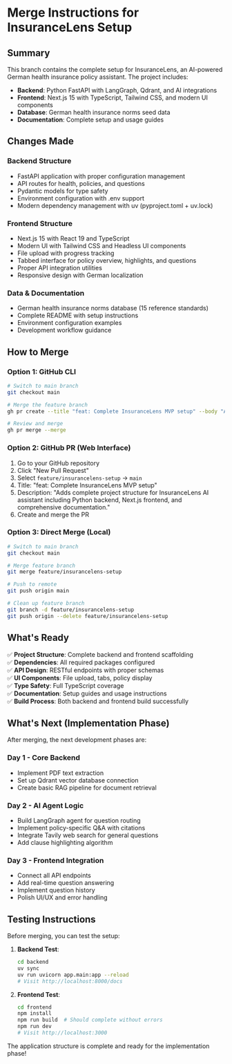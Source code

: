 # Merge Instructions for InsuranceLens Setup

## Summary

This branch contains the complete setup for InsuranceLens, an AI-powered German health insurance policy assistant. The project includes:

- **Backend**: Python FastAPI with LangGraph, Qdrant, and AI integrations
- **Frontend**: Next.js 15 with TypeScript, Tailwind CSS, and modern UI components  
- **Database**: German health insurance norms seed data
- **Documentation**: Complete setup and usage guides

## Changes Made

### Backend Structure
- FastAPI application with proper configuration management
- API routes for health, policies, and questions
- Pydantic models for type safety
- Environment configuration with .env support
- Modern dependency management with uv (pyproject.toml + uv.lock)

### Frontend Structure  
- Next.js 15 with React 19 and TypeScript
- Modern UI with Tailwind CSS and Headless UI components
- File upload with progress tracking
- Tabbed interface for policy overview, highlights, and questions
- Proper API integration utilities
- Responsive design with German localization

### Data & Documentation
- German health insurance norms database (15 reference standards)
- Complete README with setup instructions
- Environment configuration examples
- Development workflow guidance

## How to Merge

### Option 1: GitHub CLI
```bash
# Switch to main branch
git checkout main

# Merge the feature branch
gh pr create --title "feat: Complete InsuranceLens MVP setup" --body "Adds complete project structure for InsuranceLens AI assistant including Python backend, Next.js frontend, and comprehensive documentation."

# Review and merge
gh pr merge --merge
```

### Option 2: GitHub PR (Web Interface)
1. Go to your GitHub repository
2. Click "New Pull Request"
3. Select `feature/insurancelens-setup` → `main`
4. Title: "feat: Complete InsuranceLens MVP setup"
5. Description: "Adds complete project structure for InsuranceLens AI assistant including Python backend, Next.js frontend, and comprehensive documentation."
6. Create and merge the PR

### Option 3: Direct Merge (Local)
```bash
# Switch to main branch  
git checkout main

# Merge feature branch
git merge feature/insurancelens-setup

# Push to remote
git push origin main

# Clean up feature branch
git branch -d feature/insurancelens-setup
git push origin --delete feature/insurancelens-setup
```

## What's Ready

✅ **Project Structure**: Complete backend and frontend scaffolding  
✅ **Dependencies**: All required packages configured  
✅ **API Design**: RESTful endpoints with proper schemas  
✅ **UI Components**: File upload, tabs, policy display  
✅ **Type Safety**: Full TypeScript coverage  
✅ **Documentation**: Setup guides and usage instructions  
✅ **Build Process**: Both backend and frontend build successfully  

## What's Next (Implementation Phase)

After merging, the next development phases are:

### Day 1 - Core Backend
- Implement PDF text extraction
- Set up Qdrant vector database connection
- Create basic RAG pipeline for document retrieval

### Day 2 - AI Agent Logic
- Build LangGraph agent for question routing
- Implement policy-specific Q&A with citations  
- Integrate Tavily web search for general questions
- Add clause highlighting algorithm

### Day 3 - Frontend Integration
- Connect all API endpoints
- Add real-time question answering
- Implement question history
- Polish UI/UX and error handling

## Testing Instructions

Before merging, you can test the setup:

1. **Backend Test**:
   ```bash
   cd backend
   uv sync
   uv run uvicorn app.main:app --reload
   # Visit http://localhost:8000/docs
   ```

2. **Frontend Test**:
   ```bash
   cd frontend  
   npm install
   npm run build  # Should complete without errors
   npm run dev
   # Visit http://localhost:3000
   ```

The application structure is complete and ready for the implementation phase!
